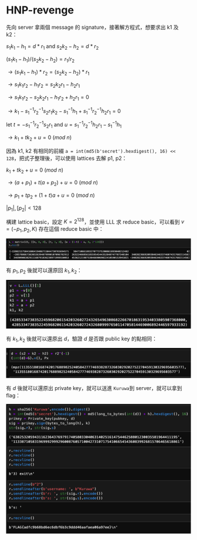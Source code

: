 # HNP-revenge

先向 server 拿兩個 message 的 signature，接著解方程式，想要求出 k1 及 k2：

$s_1 k_1 - h_1 = d * r_1$ and $s_2 k_2 - h_2 = d * r_2$

$(s_1 k_1 - h_1) / (s_2 k_2 - h_2) = r_1/r_2$

$\to (s_1 k_1 - h_1) *r_2 = (s_2 k_2 - h_2) * r_1$

$\to s_1 k_1 r_2 - h_1 r_2 = s_2 k_2 r_1 - h_2 r_1$

$\to s_1 k_1 r_2 - s_2 k_2 r_1 - h_1 r_2 + h_2 r_1 = 0$

$\to k_1 - s_1^{-1} r_2^{-1} s_2 r_1 k_2 - s_1^{-1} h_1 + s_1^{-1} r_2^{-1} h_2 r_1 = 0$

let $t = - s_1^{-1} r_2^{-1} s_2 r_1$ and $u = s_1^{-1} r_2^{-1} h_2 r_1 - s_1^{-1} h_1$

$\to k_1 + t k_2 + u = 0 \ (mod \ n)$

因為 k1, k2 有相同的前綴 `a = int(md5(b'secret').hexdigest(), 16) << 128`，把式子整理後，可以使用 lattices 去解 p1, p2：

$k_1 + t k_2 + u = 0 \ (mod \ n)$

$\to (a + p_1) + t (a + p_2) + u = 0 \ (mod \ n)$

$\to p_1 + t p_2 + (1 + t) a + u = 0 \ (mod \ n)$

$|p_1|, [p_2| < 128$

構建 lattice basic，設定 $K = 2^{128}$，並使用 LLL 求 reduce basic，可以看到 $v = (-p_1, p_2, K)$ 存在這個 reduce basic 中：

![image-20211020133156155](img/image-20211020133156155.png)

有 $p_1, p_2$ 後就可以還原回 $k_1, k_2$：

![image-20211020133328059](img/image-20211020133328059.png)

有 $k_1, k_2$ 後就可以還原出 $d$，驗證 $d$ 是否跟 public key 的點相同：

![image-20211020133443941](img/image-20211020133443941.png)

有 $d$ 後就可以還原出 private key，就可以送進 `Kuruwa`到 server，就可以拿到 flag：

![image-20211020135502117](img/image-20211020135502117.png)
